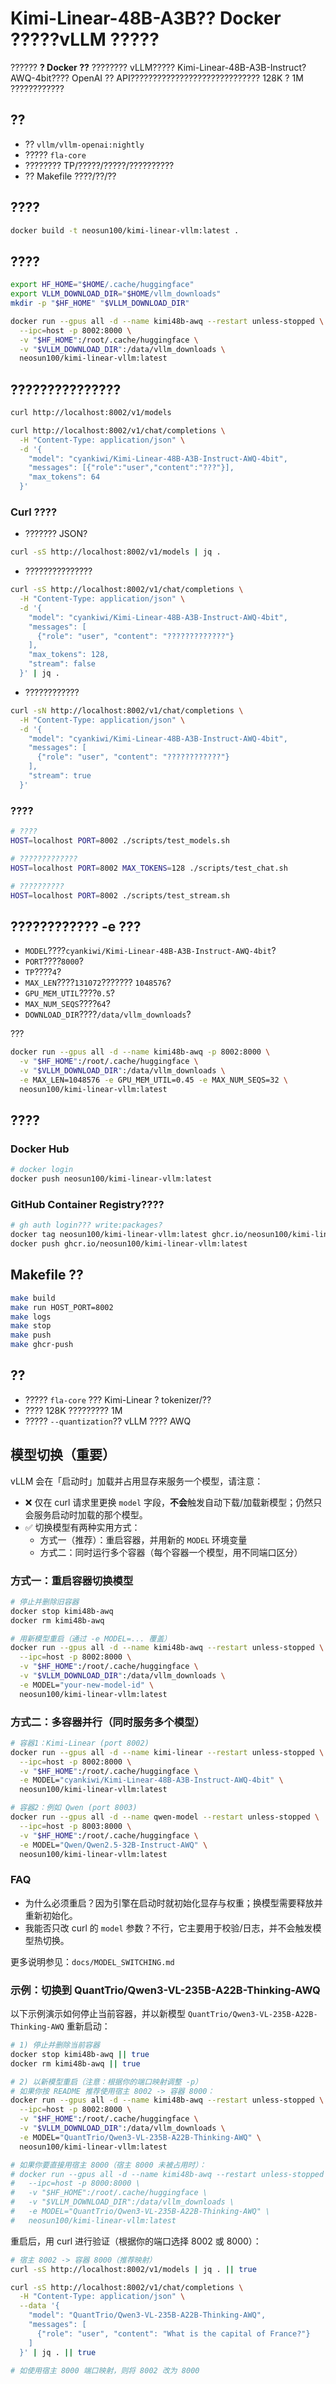 # Kimi-Linear-48B-A3B?? Docker ?????vLLM ?????

?????? **? Docker ??** ???????? vLLM????? Kimi-Linear-48B-A3B-Instruct?AWQ-4bit???? OpenAI ?? API????????????????????????????? 128K ? 1M ????????????

## ??
- ?? `vllm/vllm-openai:nightly`
- ????? `fla-core`
- ???????? TP/?????/?????/??????????
- ?? Makefile ????/??/??

## ????
```bash
docker build -t neosun100/kimi-linear-vllm:latest .
```

## ????
```bash
export HF_HOME="$HOME/.cache/huggingface"
export VLLM_DOWNLOAD_DIR="$HOME/vllm_downloads"
mkdir -p "$HF_HOME" "$VLLM_DOWNLOAD_DIR"

docker run --gpus all -d --name kimi48b-awq --restart unless-stopped \
  --ipc=host -p 8002:8000 \
  -v "$HF_HOME":/root/.cache/huggingface \
  -v "$VLLM_DOWNLOAD_DIR":/data/vllm_downloads \
  neosun100/kimi-linear-vllm:latest
```

## ???????????????
```bash
curl http://localhost:8002/v1/models

curl http://localhost:8002/v1/chat/completions \
  -H "Content-Type: application/json" \
  -d '{
    "model": "cyankiwi/Kimi-Linear-48B-A3B-Instruct-AWQ-4bit",
    "messages": [{"role":"user","content":"???"}],
    "max_tokens": 64
  }'
```

### Curl ????
- ??????? JSON?
```bash
curl -sS http://localhost:8002/v1/models | jq .
```

- ???????????????
```bash
curl -sS http://localhost:8002/v1/chat/completions \
  -H "Content-Type: application/json" \
  -d '{
    "model": "cyankiwi/Kimi-Linear-48B-A3B-Instruct-AWQ-4bit",
    "messages": [
      {"role": "user", "content": "?????????????"}
    ],
    "max_tokens": 128,
    "stream": false
  }' | jq .
```

- ????????????
```bash
curl -sN http://localhost:8002/v1/chat/completions \
  -H "Content-Type: application/json" \
  -d '{
    "model": "cyankiwi/Kimi-Linear-48B-A3B-Instruct-AWQ-4bit",
    "messages": [
      {"role": "user", "content": "????????????"}
    ],
    "stream": true
  }'
```

### ????
```bash
# ????
HOST=localhost PORT=8002 ./scripts/test_models.sh

# ?????????????
HOST=localhost PORT=8002 MAX_TOKENS=128 ./scripts/test_chat.sh

# ??????????
HOST=localhost PORT=8002 ./scripts/test_stream.sh
```

## ???????????? -e ???
- `MODEL`????`cyankiwi/Kimi-Linear-48B-A3B-Instruct-AWQ-4bit`?
- `PORT`????`8000`?
- `TP`????`4`?
- `MAX_LEN`????`131072`??????? `1048576`?
- `GPU_MEM_UTIL`????`0.5`?
- `MAX_NUM_SEQS`????`64`?
- `DOWNLOAD_DIR`????`/data/vllm_downloads`?

???
```bash
docker run --gpus all -d --name kimi48b-awq -p 8002:8000 \
  -v "$HF_HOME":/root/.cache/huggingface \
  -v "$VLLM_DOWNLOAD_DIR":/data/vllm_downloads \
  -e MAX_LEN=1048576 -e GPU_MEM_UTIL=0.45 -e MAX_NUM_SEQS=32 \
  neosun100/kimi-linear-vllm:latest
```

## ????
### Docker Hub
```bash
# docker login
docker push neosun100/kimi-linear-vllm:latest
```

### GitHub Container Registry????
```bash
# gh auth login??? write:packages?
docker tag neosun100/kimi-linear-vllm:latest ghcr.io/neosun100/kimi-linear-vllm:latest
docker push ghcr.io/neosun100/kimi-linear-vllm:latest
```

## Makefile ??
```bash
make build
make run HOST_PORT=8002
make logs
make stop
make push
make ghcr-push
```

## ??
- ????? `fla-core` ??? Kimi-Linear ? tokenizer/??
- ???? 128K ????????? 1M
- ????? `--quantization`?? vLLM ???? AWQ

## 模型切换（重要）

vLLM 会在「启动时」加载并占用显存来服务一个模型，请注意：
- ❌ 仅在 curl 请求里更换 `model` 字段，**不会**触发自动下载/加载新模型；仍然只会服务启动时加载的那个模型。
- ✅ 切换模型有两种实用方式：
  - 方式一（推荐）：重启容器，并用新的 `MODEL` 环境变量
  - 方式二：同时运行多个容器（每个容器一个模型，用不同端口区分）

### 方式一：重启容器切换模型
```bash
# 停止并删除旧容器
docker stop kimi48b-awq
docker rm kimi48b-awq

# 用新模型重启（通过 -e MODEL=... 覆盖）
docker run --gpus all -d --name kimi48b-awq --restart unless-stopped \
  --ipc=host -p 8002:8000 \
  -v "$HF_HOME":/root/.cache/huggingface \
  -v "$VLLM_DOWNLOAD_DIR":/data/vllm_downloads \
  -e MODEL="your-new-model-id" \
  neosun100/kimi-linear-vllm:latest
```

### 方式二：多容器并行（同时服务多个模型）
```bash
# 容器1：Kimi-Linear (port 8002)
docker run --gpus all -d --name kimi-linear --restart unless-stopped \
  --ipc=host -p 8002:8000 \
  -v "$HF_HOME":/root/.cache/huggingface \
  -e MODEL="cyankiwi/Kimi-Linear-48B-A3B-Instruct-AWQ-4bit" \
  neosun100/kimi-linear-vllm:latest

# 容器2：例如 Qwen (port 8003)
docker run --gpus all -d --name qwen-model --restart unless-stopped \
  --ipc=host -p 8003:8000 \
  -v "$HF_HOME":/root/.cache/huggingface \
  -e MODEL="Qwen/Qwen2.5-32B-Instruct-AWQ" \
  neosun100/kimi-linear-vllm:latest
```

### FAQ
- 为什么必须重启？因为引擎在启动时就初始化显存与权重；换模型需要释放并重新初始化。
- 我能否只改 curl 的 `model` 参数？不行，它主要用于校验/日志，并不会触发模型热切换。

更多说明参见：`docs/MODEL_SWITCHING.md`

### 示例：切换到 QuantTrio/Qwen3-VL-235B-A22B-Thinking-AWQ

以下示例演示如何停止当前容器，并以新模型 `QuantTrio/Qwen3-VL-235B-A22B-Thinking-AWQ` 重新启动：
```bash
# 1) 停止并删除当前容器
docker stop kimi48b-awq || true
docker rm kimi48b-awq || true

# 2) 以新模型重启（注意：根据你的端口映射调整 -p）
# 如果你按 README 推荐使用宿主 8002 -> 容器 8000：
docker run --gpus all -d --name kimi48b-awq --restart unless-stopped \
  --ipc=host -p 8002:8000 \
  -v "$HF_HOME":/root/.cache/huggingface \
  -v "$VLLM_DOWNLOAD_DIR":/data/vllm_downloads \
  -e MODEL="QuantTrio/Qwen3-VL-235B-A22B-Thinking-AWQ" \
  neosun100/kimi-linear-vllm:latest

# 如果你要直接用宿主 8000（宿主 8000 未被占用时）：
# docker run --gpus all -d --name kimi48b-awq --restart unless-stopped \
#   --ipc=host -p 8000:8000 \
#   -v "$HF_HOME":/root/.cache/huggingface \
#   -v "$VLLM_DOWNLOAD_DIR":/data/vllm_downloads \
#   -e MODEL="QuantTrio/Qwen3-VL-235B-A22B-Thinking-AWQ" \
#   neosun100/kimi-linear-vllm:latest
```

重启后，用 curl 进行验证（根据你的端口选择 8002 或 8000）：
```bash
# 宿主 8002 -> 容器 8000（推荐映射）
curl -sS http://localhost:8002/v1/models | jq . || true

curl -sS http://localhost:8002/v1/chat/completions \
  -H "Content-Type: application/json" \
  --data '{
    "model": "QuantTrio/Qwen3-VL-235B-A22B-Thinking-AWQ",
    "messages": [
      {"role": "user", "content": "What is the capital of France?"}
    ]
  }' | jq . || true

# 如使用宿主 8000 端口映射，则将 8002 改为 8000
```
